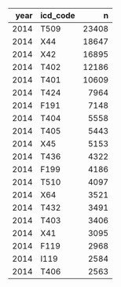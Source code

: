 | year|icd_code |     n|
|----:|:--------|-----:|
| 2014|T509     | 23408|
| 2014|X44      | 18647|
| 2014|X42      | 16895|
| 2014|T402     | 12186|
| 2014|T401     | 10609|
| 2014|T424     |  7964|
| 2014|F191     |  7148|
| 2014|T404     |  5558|
| 2014|T405     |  5443|
| 2014|X45      |  5153|
| 2014|T436     |  4322|
| 2014|F199     |  4186|
| 2014|T510     |  4097|
| 2014|X64      |  3521|
| 2014|T432     |  3491|
| 2014|T403     |  3406|
| 2014|X41      |  3095|
| 2014|F119     |  2968|
| 2014|I119     |  2584|
| 2014|T406     |  2563|
